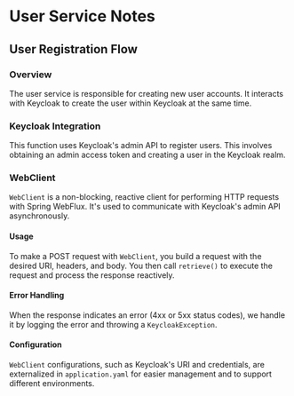 # User Service Notes

## User Registration Flow

### Overview
The user service is responsible for creating new user accounts. It interacts with Keycloak to create the user within Keycloak at the same time.

### Keycloak Integration
This function uses Keycloak's admin API to register users. This involves obtaining an admin access token and creating a user in the Keycloak realm.

### WebClient
`WebClient` is a non-blocking, reactive client for performing HTTP requests with Spring WebFlux. It's used to communicate with Keycloak's admin API asynchronously.

#### Usage
To make a POST request with `WebClient`, you build a request with the desired URI, headers, and body. You then call `retrieve()` to execute the request and process the response reactively.

#### Error Handling
When the response indicates an error (4xx or 5xx status codes), we handle it by logging the error and throwing a `KeycloakException`.

#### Configuration
`WebClient` configurations, such as Keycloak's URI and credentials, are externalized in `application.yaml` for easier management and to support different environments.